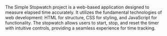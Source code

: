 The Simple Stopwatch project is a web-based application designed to measure elapsed time accurately. It utilizes the fundamental technologies of web development: HTML for structure, CSS for styling, and JavaScript for functionality. The stopwatch allows users to start, stop, and reset the timer with intuitive controls, providing a seamless experience for time tracking.
